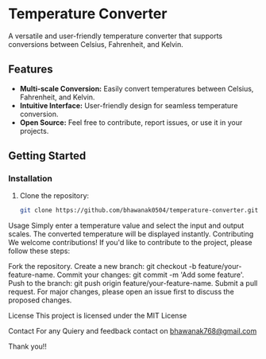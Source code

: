 # Temperature Converter

A versatile and user-friendly temperature converter that supports conversions between Celsius, Fahrenheit, and Kelvin.

## Features

- **Multi-scale Conversion:** Easily convert temperatures between Celsius, Fahrenheit, and Kelvin.
- **Intuitive Interface:** User-friendly design for seamless temperature conversion.
- **Open Source:** Feel free to contribute, report issues, or use it in your projects.

## Getting Started

### Installation

1. Clone the repository:

   ```bash
   git clone https://github.com/bhawanak0504/temperature-converter.git
Usage
Simply enter a temperature value and select the input and output scales. The converted temperature will be displayed instantly.
Contributing
We welcome contributions! If you'd like to contribute to the project, please follow these steps:

Fork the repository.
Create a new branch: git checkout -b feature/your-feature-name.
Commit your changes: git commit -m 'Add some feature'.
Push to the branch: git push origin feature/your-feature-name.
Submit a pull request.
For major changes, please open an issue first to discuss the proposed changes.

License
This project is licensed under the MIT License

Contact
For any Quiery and feedback contact on bhawanak768@gmail.com

Thank you!!
